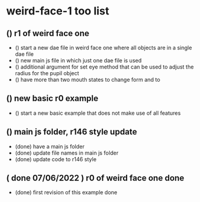 # weird-face-1 too list

## () r1 of weird face one
* () start a new dae file in weird face one where all objects are in a single dae file
* () new main js file in which just one dae file is used
* () additional argument for set eye method that can be used to adjust the radius for the pupil object
* () have more than two mouth states to change form and to

## () new basic r0 example
* () start a new basic example that does not make use of all features

## () main js folder, r146 style update
* (done) have a main js folder
* (done) update file names in main js folder
* (done) update code to r146 style

## ( done 07/06/2022 ) r0 of weird face one done
* (done) first revision of this example done
